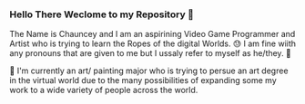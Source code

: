 ### Hello There Weclome to my Repository :wave:
The Name is Chauncey and I am an aspirining Video Game Programmer and Artist who is trying to learn the Ropes of the digital Worlds. :sweat: 
I am fine wiith any pronouns that are given to me but I ussaly refer to myself as he/they. :purple_heart:


🤎 I'm currently an art/ painting major who is trying to persue an art degree in the virtual world due to the many possibilities of expanding some my work to a wide variety of people across the world.
